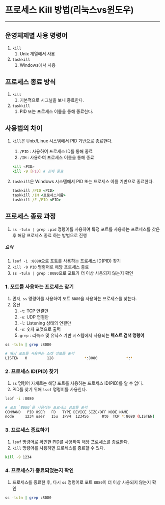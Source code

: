 



# 프로세스 Kill 방법(리눅스vs윈도우)

---

>

## 운영체제별 사용 명령어 

1. `kill`
   1. Unix 계열에서 사용 
2. `taskkill`
   1. Windows에서 사용

## 프로세스 종료 방식

1. `kill`
   1. 기본적으로 시그널을 보내 종료한다. 
2. `taskkill`
   1. PID 또는 프로세스 이름을 통해 종료한다. 

## 사용법의 차이

1. `kill`은 Unix/Linux 시스템에서 PID 기반으로 종료한다. 

   1. `/PID` : 사용하여 프로세스 ID를 통해 종료
   2. `/IM` : 사용하여 프로세스 이름을 통해 종료

   ```bash
   kill <PID>
   kill -9 [PID] # 강제 종료
   ```

2. `taskkill`은 Windows 시스템에서 PID 또는 프로세스 이름 기반으로 종료한다.

   ```cmd
   taskkill /PID <PID>
   taskkill /IM <프로세스이름>
   taskkill /F /PID <PID>
   ```

   

## 프로세스 종료 과정 

1. `ss -tuln | grep :pid` 명령어를 사용하여 특정 포트를 사용하는 프로세스를 찾은 후 해당 프로세스 종료 하는 방법으로 진행

##### 요약

1. `lsof -i :8080`으로 포트를 사용하는 프로세스 ID(PID) 찾기
2. `kill -9 PID` 명령어로 해당 프로세스 종료
3. `ss -tuln | grep :8080`으로 포트가 더 이상 사용되지 않는지 확인

### 1. **포트를 사용하는 프로세스 찾기**

1. 먼저, `ss` 명령어를 사용하여 포트 `8080`을 사용하는 프로세스를 찾는다. 
2. 옵션
   1. `-t`: TCP 연결만
   2. `-u`: UDP 연결만
   3. `-l`: Listening 상태의 연결만
   4. `-n`: 숫자 포맷으로 출력
   5. `grep` : 리눅스 및 유닉스 기반 시스템에서 사용되는 **텍스트 검색 명령어**

```bash
ss -tuln | grep :8080

# 해당 포트를 사용하는 소켓 정보를 출력
LISTEN   0         128              *:8080             *:*
```

### 2. **프로세스 ID(PID) 찾기**

1. `ss` 명령어 자체로는 해당 포트를 사용하는 프로세스 ID(PID)를 알 수 없다. 
2. PID를 찾기 위해 `lsof` 명령어를 사용한다. 

```bash
lsof -i :8080

# 포트 `8080`을 사용하는 프로세스 정보를 출력
COMMAND   PID USER   FD   TYPE DEVICE SIZE/OFF NODE NAME
node     1234 user   15u  IPv4  123456      0t0  TCP *:8080 (LISTEN)
```

### 3. **프로세스 종료하기**

1. `lsof` 명령어로 확인한 PID를 사용하여 해당 프로세스를 종료한다. 
2. `kill` 명령어를 사용하면 프로세스를 종료할 수 있다. 

```bash
kill -9 1234
```

### 4. **프로세스가 종료되었는지 확인**

1. 프로세스를 종료한 후, 다시 `ss` 명령어로 포트 `8080`이 더 이상 사용되지 않는지 확인

```bash
ss -tuln | grep :8080
```